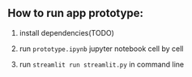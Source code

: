 ## How to run app prototype:

1. install dependencies(TODO)

2. run `prototype.ipynb` jupyter notebook cell by cell

3. run `streamlit run streamlit.py` in command line
